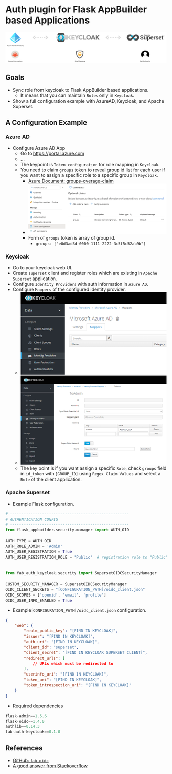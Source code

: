 # Auth plugin for Flask AppBuilder based Applications

![System Diagram](./assets/fab_auth_keycloack.png)

## Goals
- Sync role from keycloak to Flask AppBuilder based applications.
  - It means that you can maintain `Roles` only in `Keycloak`.
- Show a full configuration example with AzureAD, Keycloak, and Apache Superset.

## A Configuration Example

### Azure AD
- Configure Azure AD App
  - Go to https://portal.azure.com
  - ...
  - The keypoint is `Token configuration` for role mapping in `Keycloak`.
  - You need to claim `groups` token to reveal group id list for each user if you want to assign a specific role to a specific group in `Keycloak`.
    - [Azure Document: groups-overage-claim](https://docs.microsoft.com/en-us/azure/active-directory/develop/id-tokens#groups-overage-claim)
    - ![claim groups](./assets/azuread_token.png)
    - Form of `groups` token is array of group id.
      - `groups: ["e0d3ad3d-0000-1111-2222-3c5f5c52ab9b"]`

### Keycloak
- Go to your keycloak web UI.
- Create `superset` client and register roles which are existing in `Apache Superset` application.
- Configure `Identity Providers` with auth information in `Azure AD`.
- Configure `Mappers` of the configured identity provider.
  - ![Keycloak Mapper](./assets/keycloak_mapper.png)
  - ![Keycloak Mapper](./assets/keycloak_mapper_detail.png)
  - The key point is if you want assign a specific `Role`, check `groups` field in `id_token` with `[GROUP_ID]` using `Regex Claim Values` and select a `Role` of the client application.

### Apache Superset
- Example Flask configuration.

```python
# ----------------------------------------------------
# AUTHENTICATION CONFIG
# ----------------------------------------------------
from flask_appbuilder.security.manager import AUTH_OID

AUTH_TYPE = AUTH_OID
AUTH_ROLE_ADMIN = 'Admin'
AUTH_USER_REGISTRATION = True
AUTH_USER_REGISTRATION_ROLE = "Public"  # registration role to "Public" which is the lowerst permission


from fab_auth_keycloak.security import SupersetOIDCSecurityManager

CUSTOM_SECURITY_MANAGER = SupersetOIDCSecurityManager
OIDC_CLIENT_SECRETS = "[CONFIGURATION_PATH]/oidc_client.json"
OIDC_SCOPES = ['openid', 'email', 'profile']
OIDC_USER_INFO_ENABLED = True
```

- Example`[CONFIGURATION_PATH]/oidc_client.json` configuration.

```json
{
    "web": {
        "realm_public_key": "[FIND IN KEYCLOAK]",
        "issuer": "[FIND IN KEYCLOAK]",
        "auth_uri": "[FIND IN KEYCLOAK]",
        "client_id": "superset",
        "client_secret": "[FIND IN KEYCLOAK SUPERSET CLIENT]",
        "redirect_urls": [
            // URLs which must be redirected to
        ],
        "userinfo_uri": "[FIND IN KEYCLOAK]",
        "token_uri": "[FIND IN KEYCLOAK]",
        "token_introspection_uri": "[FIND IN KEYCLOAK]"
    }
}
```

- Required dependencies

```python
flask-admin==1.5.6
flask-oidc==1.4.0
authlib==0.14.3
fab-auth-keycloak==0.1.0
```

## References

- [GitHub: `fab-oidc`](https://github.com/ministryofjustice/fab-oidc)
- [A good answer from Stackoverflow](https://stackoverflow.com/a/47787279)
